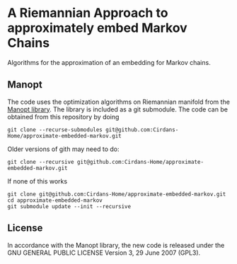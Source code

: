 # A Riemannian Approach to approximately embed Markov Chains

Algorithms for the approximation of an embedding for Markov chains.

## Manopt

The code uses the optimization algorithms on Riemannian manifold from the 
[Manopt library](https://www.manopt.org). The library is included as a
git submodule. The code can be obtained from this repository by doing
```
git clone --recurse-submodules git@github.com:Cirdans-Home/approximate-embedded-markov.git
```
Older versions of gith may need to do:
```
git clone --recursive git@github.com:Cirdans-Home/approximate-embedded-markov.git
```
If none of this works
```
git clone git@github.com:Cirdans-Home/approximate-embedded-markov.git
cd approximate-embedded-markov
git submodule update --init --recursive
```

## License

In accordance with the Manopt library, the new code is released under the
GNU GENERAL PUBLIC LICENSE Version 3, 29 June 2007 (GPL3).
